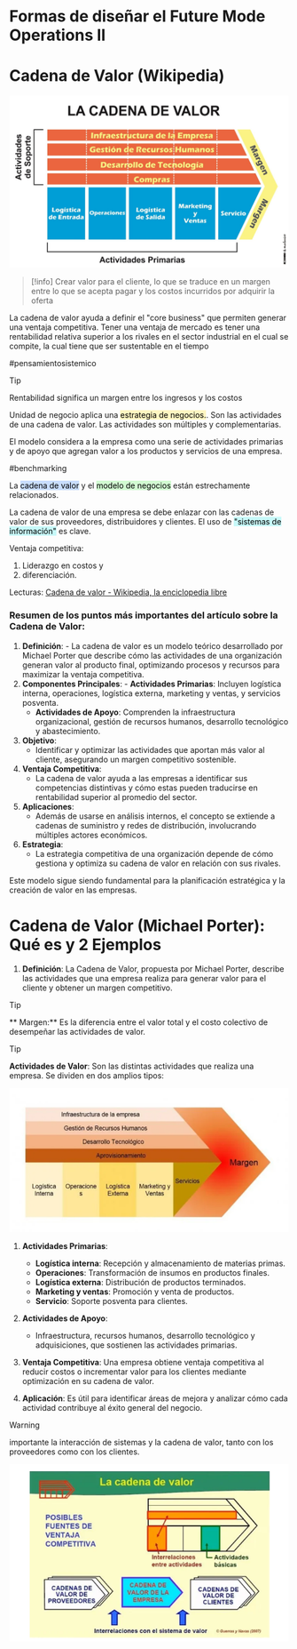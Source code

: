 # Formas de diseñar el Future Mode Operations II

# Cadena de Valor (Wikipedia)

![](../../../images/cadena_de_valor.jpg)

>[!info] 
Crear valor para el cliente, lo que se traduce en un margen entre lo que se acepta pagar y los costos incurridos por adquirir la oferta

La cadena de valor ayuda a definir el "core business" que permiten generar una ventaja competitiva. Tener una ventaja de mercado es tener una rentabilidad relativa superior a los rivales en el sector industrial en el cual se compite, la cual tiene que ser sustentable en el tiempo

#pensamientosistemico

>[!tip]
>​Rentabilidad significa un margen entre los ingresos y los costos

Unidad de negocio aplica una <mark style="background: #FFF3A3A6;">estrategia de negocios.</mark>. Son las actividades de una cadena de valor. Las actividades son múltiples y complementarias.

El modelo considera a la empresa como una serie de actividades primarias y de apoyo que agregan valor a los productos y servicios de una empresa.

#benchmarking

La <mark style="background: #ADCCFFA6;">cadena de valor</mark>  y el <mark style="background: #BBFABBA6;">modelo de negocios</mark> están estrechamente relacionados.

La cadena de valor de una empresa se debe enlazar con las cadenas de valor de sus proveedores, distribuidores y clientes. El uso de <mark style="background: #ABF7F7A6;">"sistemas de información"</mark> es clave.

Ventaja competitiva: 
 1. Liderazgo en costos y 
 2. diferenciación.


Lecturas: [Cadena de valor - Wikipedia, la enciclopedia libre](https://es.wikipedia.org/wiki/Cadena_de_valor)

### Resumen de los puntos más importantes del artículo sobre la **Cadena de Valor**:

1. **Definición**:
        - La cadena de valor es un modelo teórico desarrollado por Michael Porter que describe cómo las actividades de una organización generan valor al producto final, optimizando procesos y recursos para maximizar la ventaja competitiva.
2. **Componentes Principales**:
       - **Actividades Primarias**: Incluyen logística interna, operaciones, logística externa, marketing y ventas, y servicios posventa.
    - **Actividades de Apoyo**: Comprenden la infraestructura organizacional, gestión de recursos humanos, desarrollo tecnológico y abastecimiento.
3. **Objetivo**:
    - Identificar y optimizar las actividades que aportan más valor al cliente, asegurando un margen competitivo sostenible.
4. **Ventaja Competitiva**:
    - La cadena de valor ayuda a las empresas a identificar sus competencias distintivas y cómo estas pueden traducirse en rentabilidad superior al promedio del sector.
5. **Aplicaciones**:
    - Además de usarse en análisis internos, el concepto se extiende a cadenas de suministro y redes de distribución, involucrando múltiples actores económicos.
6. **Estrategia**:
    - La estrategia competitiva de una organización depende de cómo gestiona y optimiza su cadena de valor en relación con sus rivales.

Este modelo sigue siendo fundamental para la planificación estratégica y la creación de valor en las empresas.


# Cadena de Valor (Michael Porter): Qué es y 2 Ejemplos

1. **Definición**: La Cadena de Valor, propuesta por Michael Porter, describe las actividades que una empresa realiza para generar valor para el cliente y obtener un margen competitivo.

>[!tip]
>** Margen:** Es la diferencia entre el valor total y el costo colectivo de desempeñar las actividades de valor.

>[!tip]
> **Actividades de Valor**: Son las distintas actividades que realiza una empresa. Se dividen en dos amplios tipos:

![](../../../images/cadena_valor_porter.png)

1. **Actividades Primarias**:
    
    - **Logística interna**: Recepción y almacenamiento de materias primas.
    - **Operaciones**: Transformación de insumos en productos finales.
    - **Logística externa**: Distribución de productos terminados.
    - **Marketing y ventas**: Promoción y venta de productos.
    - **Servicio**: Soporte posventa para clientes.
3. **Actividades de Apoyo**:
    
    - Infraestructura, recursos humanos, desarrollo tecnológico y adquisiciones, que sostienen las actividades primarias.
4. **Ventaja Competitiva**: Una empresa obtiene ventaja competitiva al reducir costos o incrementar valor para los clientes mediante optimización en su cadena de valor.
    
5. **Aplicación**: Es útil para identificar áreas de mejora y analizar cómo cada actividad contribuye al éxito general del negocio.

>[!warning]
>importante la interacción de sistemas y la cadena de valor, tanto con los proveedores como con los clientes.

![](../../../images/cadena_de_valor_interaccion.png)
